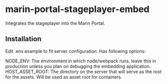 # marin-portal-stageplayer-embed
Integrates the stageplayer into the Marin Portal.

## Installation

Edit .env.example to fit server configuration. Has following options:

NODE_ENV: The environment in which node/webpack runs, leave this in production unless you plan on debugging the embedding application. 
HOST_ASSET_ROOT: The directory on the server that will serve as the root for the assets. Will be used as asset root for containers.

